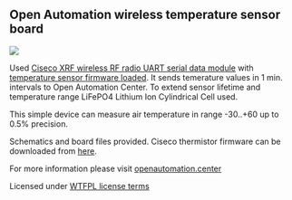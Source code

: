 ## Open Automation wireless temperature sensor board   

![](http://smartcontrol.lt/images/portfolio/S02.jpg)

Used [Ciseco XRF wireless RF radio UART serial data module][] with [temperature sensor firmware loaded](http://openmicros.org/index.php/articles/87-llap-devices-commands-and-instructions/122-xrf-firmware-temp). It sends temerature values in 1 min. intervals to Open Automation Center. To extend sensor lifetime and temperature range LiFePO4 Lithium Ion Cylindrical Cell used.

  
This simple device can measure air temperature in range -30..+60 up to 0.5% precision. 
  
Schematics and board files provided. Ciseco thermistor firmware can be downloaded from [here](https://github.com/CisecoPlc/XRF-Firmware-downloads).
  
For more information please visit [openautomation.center](http://openautomation.center)

Licensed under [WTFPL license terms](http://www.wtfpl.net/)

[Ciseco XRF wireless RF radio UART serial data module]: http://shop.ciseco.co.uk/xrf-wireless-rf-radio-uart-serial-data-module-xbee-shaped/
